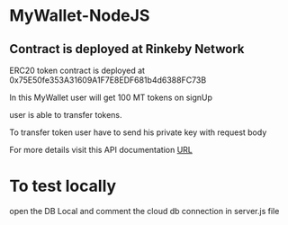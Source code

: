 # MyWallet-NodeJS

## Contract is deployed at Rinkeby Network

ERC20 token contract is deployed at 0x75E50fe353A31609A1F7E8EDF681b4d6388FC73B 

In this MyWallet user will get 100 MT tokens on signUp

user is able to transfer tokens.


To transfer token user have to send his private key with request body

For more details visit this API documentation [URL](https://documenter.getpostman.com/view/15761755/UVkntGJU) 

# To test locally 

open the DB Local and comment the cloud db connection in server.js file